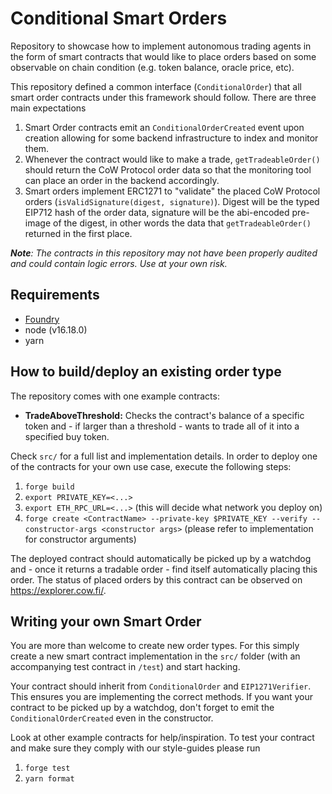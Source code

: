 # Conditional Smart Orders

Repository to showcase how to implement autonomous trading agents in the form of smart contracts that would like to place orders based on some observable on chain condition (e.g. token balance, oracle price, etc).

This repository defined a common interface (`ConditionalOrder`) that all smart order contracts under this framework should follow. There are three main expectations

1. Smart Order contracts emit an `ConditionalOrderCreated` event upon creation allowing for some backend infrastructure to index and monitor them.
2. Whenever the contract would like to make a trade, `getTradeableOrder()` should return the CoW Protocol order data so that the monitoring tool can place an order in the backend accordingly.
3. Smart orders implement ERC1271 to "validate" the placed CoW Protocol orders (`isValidSignature(digest, signature)`). Digest will be the typed EIP712 hash of the order data, signature will be the abi-encoded pre-image of the digest, in other words the data that `getTradeableOrder()` returned in the first place.

***Note**: The contracts in this repository may not have been properly audited and could contain logic errors. Use at your own risk.*

## Requirements

- [Foundry](https://github.com/foundry-rs/foundry)
- node (v16.18.0)
- yarn

## How to build/deploy an existing order type

The repository comes with one example contracts:

- **TradeAboveThreshold:** Checks the contract's balance of a specific token and - if larger than a threshold - wants to trade all of it into a specified buy token.

Check `src/` for a full list and implementation details. In order to deploy one of the contracts for your own use case, execute the following steps:

1. `forge build`
2. `export PRIVATE_KEY=<...>`
3. `export ETH_RPC_URL=<...>` (this will decide what network you deploy on)
4. `forge create <ContractName> --private-key $PRIVATE_KEY --verify --constructor-args <constructor args>` (please refer to implementation for constructor arguments)

The deployed contract should automatically be picked up by a watchdog and - once it returns a tradable order - find itself automatically placing this order. The status of placed orders by this contract can be observed on https://explorer.cow.fi/.

## Writing your own Smart Order

You are more than welcome to create new order types. For this simply create a new smart contract implementation in the `src/` folder (with an accompanying test contract in `/test`) and start hacking. 

Your contract should inherit from `ConditionalOrder` and `EIP1271Verifier`. This ensures you are implementing the correct methods. If you want your contract to be picked up by a watchdog, don't forget to emit the `ConditionalOrderCreated` even in the constructor.

Look at other example contracts for help/inspiration. To test your contract and make sure they comply with our style-guides please run
1. `forge test`
2. `yarn format`
